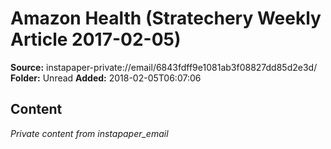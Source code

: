 # Amazon Health (Stratechery Weekly Article 2017-02-05)

**Source:** instapaper-private://email/6843fdff9e1081ab3f08827dd85d2e3d/
**Folder:** Unread
**Added:** 2018-02-05T06:07:06




## Content
*Private content from instapaper_email*
